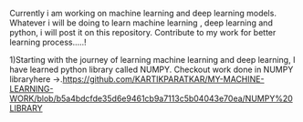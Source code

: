 Currently i am working on machine learning and deep learning models. Whatever i will be doing to learn machine learning , deep learning and python, i will post it on this repository. Contribute to my work for better learning process.....!

1)Starting with the journey of learning machine learning and deep learning, I have learned python library called NUMPY. 
  Checkout work done in NUMPY libraryhere ->.https://github.com/KARTIKPARATKAR/MY-MACHINE-LEARNING-WORK/blob/b5a4bdcfde35d6e9461cb9a7113c5b04043e70ea/NUMPY%20LIBRARY
